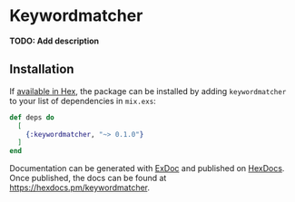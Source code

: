 # Keywordmatcher

**TODO: Add description**

## Installation

If [available in Hex](https://hex.pm/docs/publish), the package can be installed
by adding `keywordmatcher` to your list of dependencies in `mix.exs`:

```elixir
def deps do
  [
    {:keywordmatcher, "~> 0.1.0"}
  ]
end
```

Documentation can be generated with [ExDoc](https://github.com/elixir-lang/ex_doc)
and published on [HexDocs](https://hexdocs.pm). Once published, the docs can
be found at <https://hexdocs.pm/keywordmatcher>.

